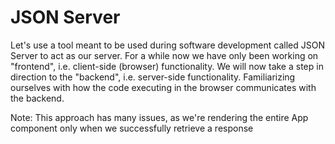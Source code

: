 # JSON Server

Let's use a tool meant to be used during software development called JSON Server to act as our server.
For a while now we have only been working on "frontend", i.e. client-side (browser) functionality.
We will now take a step in direction to the "backend", i.e. server-side functionality.
Familiarizing ourselves with how the code executing in the browser communicates with the backend.

Note:
This approach has many issues, as we're rendering the entire App component only when we successfully retrieve a response
